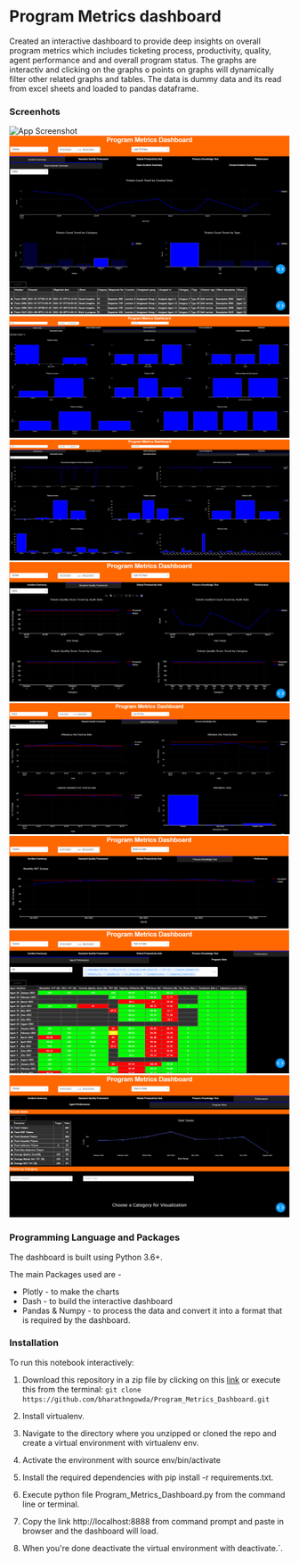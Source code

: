 # Program Metrics dashboard

Created an interactive dashboard to provide deep insights on overall program metrics which includes ticketing process, productivity, quality, agent performance and and overall program status.
The graphs are interactiv and clicking on the graphs o points on graphs will dynamically filter other related graphs and tables.
The data is dummy data and its read from excel sheets and loaded to pandas dataframe.

### Screenhots

![App Screenshot](https://github.com/bharathngowda/Program_Metrics_Dashboard/blob/main/video.gif)
![App Screenshot](https://github.com/bharathngowda/Program_Metrics_Dashboard/blob/main/Screenshots/Picture1.png)
![App Screenshot](https://github.com/bharathngowda/Program_Metrics_Dashboard/blob/main/Screenshots/Picture2.png)
![App Screenshot](https://github.com/bharathngowda/Program_Metrics_Dashboard/blob/main/Screenshots/Picture3.png)
![App Screenshot](https://github.com/bharathngowda/Program_Metrics_Dashboard/blob/main/Screenshots/Picture4.png)
![App Screenshot](https://github.com/bharathngowda/Program_Metrics_Dashboard/blob/main/Screenshots/Picture5.png)
![App Screenshot](https://github.com/bharathngowda/Program_Metrics_Dashboard/blob/main/Screenshots/Picture6.png)
![App Screenshot](https://github.com/bharathngowda/Program_Metrics_Dashboard/blob/main/Screenshots/Picture7.png)
![App Screenshot](https://github.com/bharathngowda/Program_Metrics_Dashboard/blob/main/Screenshots/Picture8.png)

### Programming Language and Packages
The dashboard is built using Python 3.6+.

The main Packages used are -

- Plotly - to make the charts
- Dash - to build the interactive dashboard
- Pandas & Numpy - to process the data and convert it into a format that is required by the dashboard.


### Installation
To run this notebook interactively:

 1. Download this repository in a zip file by clicking on this [link](https://github.com/bharathngowda/Program_Metrics_Dashboard/archive/refs/heads/main.zip) or execute this from the terminal: 
 `git clone https://github.com/bharathngowda/Program_Metrics_Dashboard.git`

 2. Install virtualenv.

 3. Navigate to the directory where you unzipped or cloned the repo and create a virtual environment with virtualenv env.

 4. Activate the environment with source env/bin/activate

 5. Install the required dependencies with pip install -r requirements.txt.

 6. Execute python file Program_Metrics_Dashboard.py from the command line or terminal.

 7. Copy the link http://localhost:8888 from command prompt and paste in browser and the dashboard will load.

 8. When you're done deactivate the virtual environment with deactivate.`.
